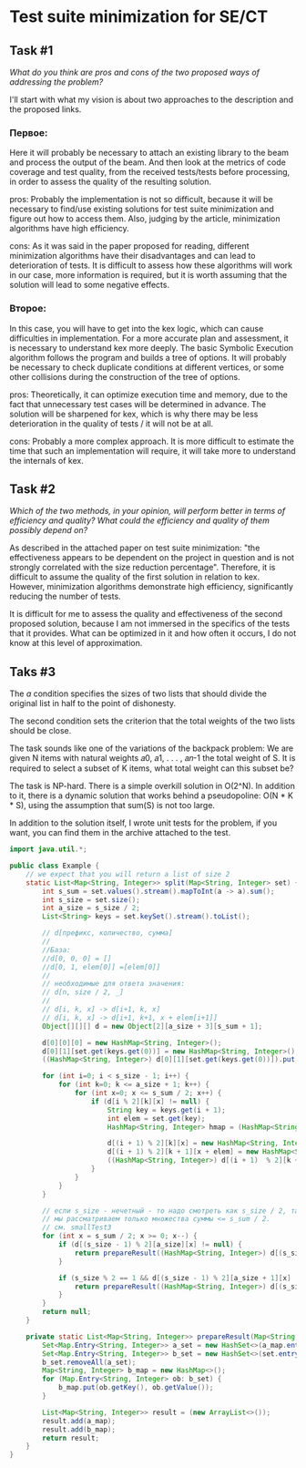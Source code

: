 # Test suite minimization for    SE/CT

## Task #1

_What do you think are pros and cons of the two proposed ways of addressing the problem?_

I'll start with what my vision is about two approaches to the description and the proposed links. 

### Первое: 
Here it will probably be necessary to attach an existing library to the beam and process the output of the beam. And then look at the metrics of code coverage and test quality, from the received tests/tests before processing, in order to assess the quality of the resulting solution.

pros: Probably the implementation is not so difficult, because it will be necessary to find/use existing solutions for test suite minimization and figure out how to access them. Also, judging by the article, minimization algorithms have high efficiency.

cons: As it was said in the paper proposed for reading, different minimization algorithms have their disadvantages and can lead to deterioration of tests. It is difficult to assess how these algorithms will work in our case, more information is required, but it is worth assuming that the solution will lead to some negative effects.

### Второе:  
In this case, you will have to get into the kex logic, which can cause difficulties in implementation. For a more accurate plan and assessment, it is necessary to understand kex more deeply. 
The basic Symbolic Execution algorithm follows the program and builds a tree of options. It will probably be necessary to check duplicate conditions at different vertices, or some other collisions during the construction of the tree of options.

pros: Theoretically, it can optimize execution time and memory, due to the fact that unnecessary test cases will be determined in advance. The solution will be sharpened for kex, which is why there may be less deterioration in the quality of tests / it will not be at all.

cons: Probably a more complex approach. It is more difficult to estimate the time that such an implementation will require, it will take more to understand the internals of kex.

## Task #2

_Which of the two methods, in your opinion, will perform better in terms of efficiency and quality? What could the efficiency and quality of them possibly depend on?_

As described in the attached paper on test suite minimization: "the effectiveness appears to be dependent on the project in question and is not strongly correlated with the size reduction percentage". Therefore, it is difficult to assume the quality of the first solution in relation to kex. However, minimization algorithms demonstrate high efficiency, significantly reducing the number of tests.

It is difficult for me to assess the quality and effectiveness of the second proposed solution, because I am not immersed in the specifics of the tests that it provides. What can be optimized in it and how often it occurs, I do not know at this level of approximation.

## Taks #3

The _a_ condition specifies the sizes of two lists that should divide the original list in half to the point of dishonesty.

The second condition sets the criterion that the total weights of the two lists should be close.

The task sounds like one of the variations of the backpack problem: We are given N items with natural weights 𝑎0, 𝑎1, . . . , 𝑎𝑛-1 the total weight of S.
It is required to select a subset of K items, what total weight can this subset be?

The task is NP-hard. There is a simple overkill solution in O(2^N). 
In addition to it, there is a dynamic solution that works behind a pseudopoline: O(N * K * S), using the assumption that sum(S) is not too large.

In addition to the solution itself, I wrote unit tests for the problem, if you want, you can find them in the archive attached to the test.

```java
import java.util.*;

public class Example {
    // we expect that you will return a list of size 2
    static List<Map<String, Integer>> split(Map<String, Integer> set) {
        int s_sum = set.values().stream().mapToInt(a -> a).sum();
        int s_size = set.size();
        int a_size = s_size / 2;
        List<String> keys = set.keySet().stream().toList();

        // d[префикс, количество, сумма]
        //
        //База:
        //d[0, 0, 0] = []
        //d[0, 1, elem[0]] =[elem[0]]
        //
        // необходимые для ответа значения:
        // d[n, size / 2, _]
        //
        // d[i, k, x] -> d[i+1, k, x]
        // d[i, k, x] -> d[i+1, k+1, x + elem[i+1]]
        Object[][][] d = new Object[2][a_size + 3][s_sum + 1];

        d[0][0][0] = new HashMap<String, Integer>();
        d[0][1][set.get(keys.get(0))] = new HashMap<String, Integer>();
        ((HashMap<String, Integer>) d[0][1][set.get(keys.get(0))]).put(keys.get(0), set.get(keys.get(0)));

        for (int i=0; i < s_size - 1; i++) {
            for (int k=0; k <= a_size + 1; k++) {
                for (int x=0; x <= s_sum / 2; x++) {
                    if (d[i % 2][k][x] != null) {
                        String key = keys.get(i + 1);
                        int elem = set.get(key);
                        HashMap<String, Integer> hmap = (HashMap<String, Integer>) d[i % 2][k][x];

                        d[(i + 1) % 2][k][x] = new HashMap<String, Integer>(hmap);
                        d[(i + 1) % 2][k + 1][x + elem] = new HashMap<String, Integer>(hmap);
                        ((HashMap<String, Integer>) d[(i + 1)  % 2][k + 1][x + elem]).put(keys.get(i + 1), elem);
                    }
                }
            }
        }

        // если s_size - нечетный - то надо смотреть как s_size / 2, так и вариант с s_size / 2 + 1, потому что в качестве кандидата на A
        // мы рассматриваем только множества суммы <= s_sum / 2.
        // см. smallTest3
        for (int x = s_sum / 2; x >= 0; x--) {
            if (d[(s_size - 1) % 2][a_size][x] != null) {
                return prepareResult((HashMap<String, Integer>) d[(s_size - 1) % 2][a_size][x], set);
            }

            if (s_size % 2 == 1 && d[(s_size - 1) % 2][a_size + 1][x] != null) {
                return prepareResult((HashMap<String, Integer>) d[(s_size - 1) % 2][a_size + 1][x], set);
            }
        }
        return null;
    }

    private static List<Map<String, Integer>> prepareResult(Map<String, Integer> a_map, Map<String, Integer> set) {
        Set<Map.Entry<String, Integer>> a_set = new HashSet<>(a_map.entrySet());
        Set<Map.Entry<String, Integer>> b_set = new HashSet<>(set.entrySet());
        b_set.removeAll(a_set);
        Map<String, Integer> b_map = new HashMap<>();
        for (Map.Entry<String, Integer> ob: b_set) {
            b_map.put(ob.getKey(), ob.getValue());
        }

        List<Map<String, Integer>> result = (new ArrayList<>());
        result.add(a_map);
        result.add(b_map);
        return result;
    }
}

```